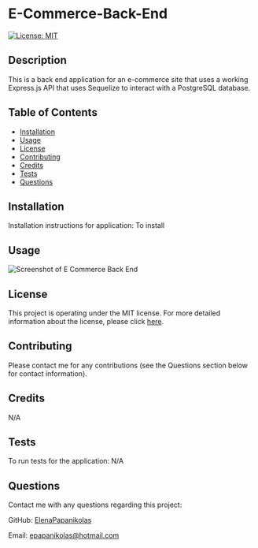 # E-Commerce-Back-End
[![License: MIT](https://img.shields.io/badge/License-MIT-yellow.svg)](https://opensource.org/licenses/MIT)

## Description
This is a back end application for an e-commerce site that uses a working Express.js API that uses Sequelize to interact with a PostgreSQL database.

## Table of Contents
* [Installation](#installation)
* [Usage](#usage)
* [License](#license)
* [Contributing](#contributing)
* [Credits](#credits)
* [Tests](#tests)
* [Questions](#questions)

## Installation
Installation instructions for application:
To install

## Usage


![Screenshot of E Commerce Back End]()

## License 
This project is operating under the MIT license. For more detailed information about the license, please click [here](https://opensource.org/licenses/MIT).

## Contributing 
Please contact me for any contributions (see the Questions section below for contact information).

## Credits
N/A

## Tests
To run tests for the application:
N/A

## Questions 
Contact me with any questions regarding this project:

GitHub: [ElenaPapanikolas](https://github.com/ElenaPapanikolas)

Email: epapanikolas@hotmail.com
